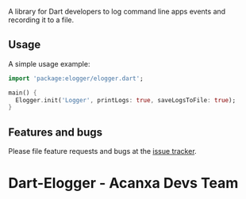 A library for Dart developers to log command line apps events and recording it to a file.

## Usage

A simple usage example:

```dart
import 'package:elogger/elogger.dart';

main() {
  Elogger.init('Logger', printLogs: true, saveLogsToFile: true);
}
```

## Features and bugs

Please file feature requests and bugs at the [issue tracker][tracker].

[tracker]: http://example.com/issues/replaceme
# Dart-Elogger - Acanxa Devs Team
